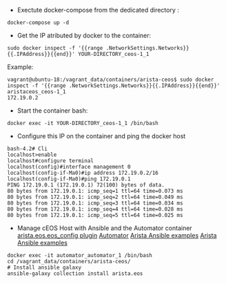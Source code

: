 - Exectute docker-compose from the dedicated directory : 
```
docker-compose up -d
```

- Get the IP atributed by docker to the container: 

```
sudo docker inspect -f '{{range .NetworkSettings.Networks}}{{.IPAddress}}{{end}}' YOUR-DIRECTORY_ceos-1_1
```

Example:
```
vagrant@ubuntu-18:/vagrant_data/containers/arista-ceos$ sudo docker inspect -f '{{range .NetworkSettings.Networks}}{{.IPAddress}}{{end}}' aristaceos_ceos-1_1
172.19.0.2
```

- Start the container bash: 
```
docker exec -it YOUR-DIRECTORY_ceos-1_1 /bin/bash
```


- Configure this IP on the container and ping the docker host
```
bash-4.2# Cli
localhost>enable
localhost#configure terminal
localhost(config)#interface management 0
localhost(config-if-Ma0)#ip address 172.19.0.2/16
localhost(config-if-Ma0)#ping 172.19.0.1
PING 172.19.0.1 (172.19.0.1) 72(100) bytes of data.
80 bytes from 172.19.0.1: icmp_seq=1 ttl=64 time=0.073 ms
80 bytes from 172.19.0.1: icmp_seq=2 ttl=64 time=0.049 ms
80 bytes from 172.19.0.1: icmp_seq=3 ttl=64 time=0.034 ms
80 bytes from 172.19.0.1: icmp_seq=4 ttl=64 time=0.028 ms
80 bytes from 172.19.0.1: icmp_seq=5 ttl=64 time=0.025 ms
```

- Manage cEOS Host with Ansible and the Automator container
[arista.eos.eos_config plugin](https://docs.ansible.com/ansible/latest/collections/arista/eos/eos_config_module.html)
[Automator](https://github.com/JB-BR/BuildingNetworkAutomationSolutions/tree/master/GettingStarted/containers/automator)
[Arista Ansible examples](https://github.com/titom73/ansible-arista-module-howto)
[Arista Ansible examples](https://ansible-arista-howto.readthedocs.io/en/latest/overview.html)
```
docker exec -it automator_automator_1 /bin/bash
cd /vagrant_data/containers/arista-ceos/
# Install ansible galaxy
ansible-galaxy collection install arista.eos
```